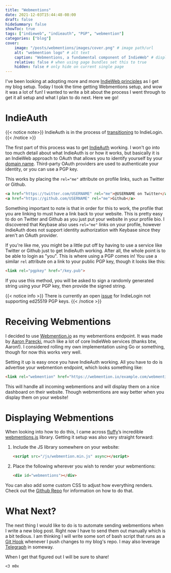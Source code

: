 ```yaml
---
title: "Webmentions"
date: 2021-12-03T15:44:48-08:00
draft: false
hideSummary: false
showToc: true
tags: ["indieweb", "indieauth", "PGP", "webmention"]
categories: ["blog"]
cover:
    image: "/posts/webmentions/images/cover.png" # image path/url
    alt: "webmention logo" # alt text
    caption: "Webmentions, a fundamental component of IndieWeb" # display caption under cover
    relative: false # when using page bundles set this to true
    hidden: false # only hide on current single page
---
```


I've been looking at adopting more and more [IndieWeb principles](https://indieweb.org/principles) as I get my blog setup. Today I took the time getting Webmentions setup, and wow it was a lot of fun! I wanted to write a bit about the process I went through to get it all setup and what I plan to do next. Here we go!

<!-- more -->

# IndieAuth

{{< notice note>}}
IndieAuth is in the process of [transitioning](https://indieweb.org/IndieAuth-brainstorming#naming_confusion) to IndieLogin. 
{{< /notice >}}

The first part of this process was to get [IndieAuth](https://indieauth.com/) working. I won't go into too much detail about what IndieAuth is or how it works, but basically it is an IndieWeb approach to OAuth that allows you to identify yourself by your [domain name](https://indieweb.org/RelMeAuth). Third-party OAuth providers are used to authenticate your identity, or you can use a PGP key.

This works by placing the `rel="me"` attribute on profile links, such as Twitter or Github.

```html
<a href="https://twitter.com/USERNAME" rel="me">@USERNAME on Twitter</a>
<a href="https://github.com/USERNAME" rel="me">Github</a>
```

Something important to note is that in order for this to work, the profile that you are linking to must have a link back to your website. This is pretty easy to do on Twitter and Github as you just put your website in your profile bio. I discovered that Keybase also uses `rel="me"` links on your profile, however IndieAuth does not support identity authorization with Keybase since they aren't an OAuth provider.

If you're like me, you might be a little put off by having to use a service like Twitter or Github just to get IndieAuth working. After all, the whole point is to be able to login as "you". This is where using a PGP comes in! You use a similar `rel` attribute on a link to your public PGP key, though it looks like this:

```html
<link rel="pgpkey" href="/key.pub">
```

If you use this method, you will be asked to sign a randomly generated string using your PGP key, then provide the signed string.


{{< notice info >}}
There is currently an open [issue](https://github.com/aaronpk/indielogin.com/issues/44) for IndieLogin not supporting ed25519 PGP keys.
{{< /notice >}}


# Receiving Webmentions

I decided to use [Webmention.io](https://webmention.io/) as my webmentions endpoint. It was made by [Aaron Parecki](https://aaronparecki.com/), much like a lot of core IndieWeb services (thanks btw, Aaron!). I considered rolling my own implementation using Go or something, though for now this works very well. 

Setting it up is easy once you have IndieAuth working. All you have to do is advertise your webmention endpoint, which looks something like:

```html
<link rel="webmention" href="https://webmention.io/example.com/webmention" />
```

This will handle all incoming webmentions and will display them on a nice dashboard on their website. Though webmentions are way better when you display them on your website!

# Displaying Webmentions

 When looking into how to do this, I came across [fluffy](http://beesbuzz.biz/)’s incredible [webmentions.js](https://github.com/PlaidWeb/webmention.js) library. Getting it setup was also very straight forward:

1. Include the JS library somewhere on your website:
   
   ```html
   <script src="/js/webmention.min.js" async></script>
   ```

2. Place the following wherever you wish to render your webmentions:
   
   ```html
   <div id="webmentions"></div>
   ```

You can also add some custom CSS to adjust how everything renders. Check out the [Github Repo](https://github.com/PlaidWeb/webmention.js) for information on how to do that.

# What Next?

The next thing I would like to do is to automate sending webmentions when I write a new blog post. Right now I have to send them out manually which is a bit tedious. I am thinking I will write some sort of bash script that runs as a [Git Hook](https://git-scm.com/book/en/v2/Customizing-Git-Git-Hooks) whenever I push changes to my blog's repo. I may also leverage [Telegraph](https://telegraph.p3k.io/) in someway.

When I get that figured out I will be sure to share!


`<3 m0x`